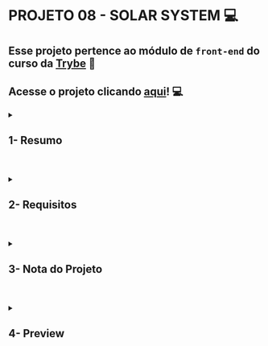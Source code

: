 # PROJETO 08 - SOLAR SYSTEM :computer:

## Esse projeto pertence ao módulo de `front-end` do curso da [Trybe](https://www.betrybe.com/) :green_heart:

## Acesse o projeto clicando [aqui](https://jonnoliveira.github.io/trybe-project-08-solar-system/)! :computer:
 
<details>
 
<summary>
  
## 1- Resumo
  
</summary>

Este projeto foi meu primeiro contato com o React e a possibilidade de componentizar os elementos de uma aplicação, bem como suas propriedades. Dessa forma, consegui criar uma página para listar todos os planetas do Sistema Solar. Além dos planetas, também listei algumas das missões espaciais mais conhecidas. Veja mais abaixo!
  
</details>

#

<details>
 
<summary>
 
## 2- Requisitos

</summary>

### I. Crie um componente chamado Header

### II. Crie um componente chamado SolarSystem

### III. Crie um componente chamado Title

### IV. Renderize o componente Title dentro do componente SolarSystem

### V. Crie um componente chamado PlanetCard

### VI. Renderize uma lista com os planetas do Sistema Solar

### VII. Crie um componente chamado Missions.

### VIII. Renderize o componente Title dentro do componente Missions.

### IX. Crie um componente chamado MissionCard.

### X. Renderize uma lista com as missões espaciais

</details>

# 

<details>
 
<summary>

## 3- Nota do Projeto
 
</summary>

## 100% :heavy_check_mark:

![Project-Solar-System-Grade](https://github.com/jonnoliveira/trybe-project-08-solar-system/blob/main/image/solar-system-grade.png)

</details> 
 
# 

<details>
 
<summary>

## 4- Preview

</summary>

![Project-Solar-System-Preview-1](https://github.com/jonnoliveira/trybe-project-08-solar-system/blob/main/image/solar-system-preview-1.png)
![Project-Solar-System-Preview-2](https://github.com/jonnoliveira/trybe-project-08-solar-system/blob/main/image/solar-system-preview-2.png)
  
</details>
